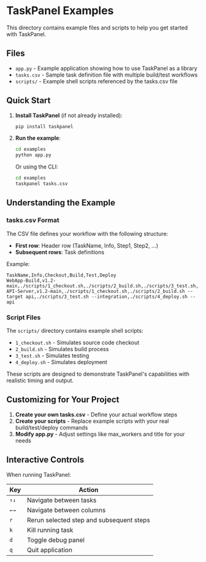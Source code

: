 # TaskPanel Examples

This directory contains example files and scripts to help you get started with TaskPanel.

## Files

- `app.py` - Example application showing how to use TaskPanel as a library
- `tasks.csv` - Sample task definition file with multiple build/test workflows
- `scripts/` - Example shell scripts referenced by the tasks.csv file

## Quick Start

1. **Install TaskPanel** (if not already installed):
   ```bash
   pip install taskpanel
   ```

2. **Run the example**:
   ```bash
   cd examples
   python app.py
   ```

   Or using the CLI:
   ```bash
   cd examples
   taskpanel tasks.csv
   ```

## Understanding the Example

### tasks.csv Format

The CSV file defines your workflow with the following structure:
- **First row**: Header row (TaskName, Info, Step1, Step2, ...)
- **Subsequent rows**: Task definitions

Example:
```csv
TaskName,Info,Checkout,Build,Test,Deploy
WebApp-Build,v1.2-main,./scripts/1_checkout.sh,./scripts/2_build.sh,./scripts/3_test.sh,./scripts/4_deploy.sh
API-Server,v1.2-main,./scripts/1_checkout.sh,./scripts/2_build.sh --target api,./scripts/3_test.sh --integration,./scripts/4_deploy.sh --api
```

### Script Files

The `scripts/` directory contains example shell scripts:
- `1_checkout.sh` - Simulates source code checkout
- `2_build.sh` - Simulates build process
- `3_test.sh` - Simulates testing
- `4_deploy.sh` - Simulates deployment

These scripts are designed to demonstrate TaskPanel's capabilities with realistic timing and output.

## Customizing for Your Project

1. **Create your own tasks.csv** - Define your actual workflow steps
2. **Create your scripts** - Replace example scripts with your real build/test/deploy commands
3. **Modify app.py** - Adjust settings like max_workers and title for your needs

## Interactive Controls

When running TaskPanel:

| Key | Action |
|-----|--------|
| `↑↓` | Navigate between tasks |
| `←→` | Navigate between columns |
| `r` | Rerun selected step and subsequent steps |
| `k` | Kill running task |
| `d` | Toggle debug panel |
| `q` | Quit application |
